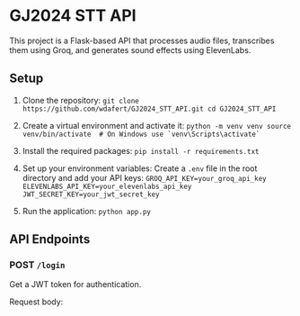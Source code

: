 # GJ2024 STT API

This project is a Flask-based API that processes audio files, transcribes them using Groq, and generates sound effects using ElevenLabs.

## Setup

1. Clone the repository:   ```
   git clone https://github.com/wdafert/GJ2024_STT_API.git
   cd GJ2024_STT_API   ```

2. Create a virtual environment and activate it:   ```
   python -m venv venv
   source venv/bin/activate  # On Windows use `venv\Scripts\activate`   ```

3. Install the required packages:   ```
   pip install -r requirements.txt   ```

4. Set up your environment variables:
   Create a `.env` file in the root directory and add your API keys:   ```
   GROQ_API_KEY=your_groq_api_key
   ELEVENLABS_API_KEY=your_elevenlabs_api_key
   JWT_SECRET_KEY=your_jwt_secret_key   ```

5. Run the application:   ```
   python app.py   ```

## API Endpoints

### POST `/login`
Get a JWT token for authentication.

Request body:
